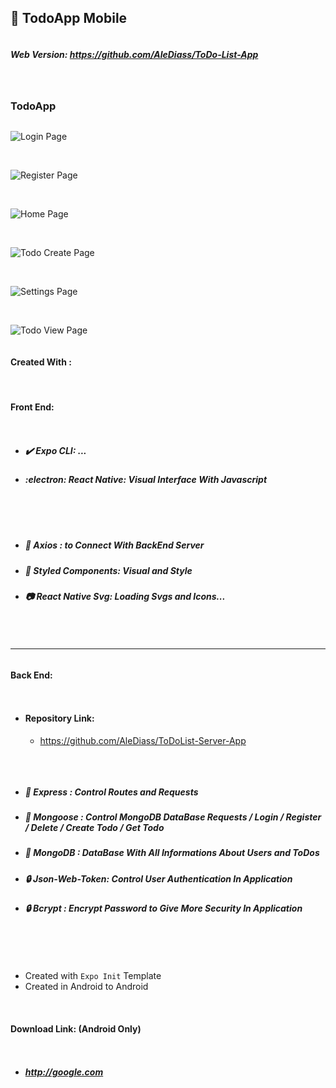 ## :iphone: TodoApp Mobile 

<div style='display:flex;justify-content:center;flex-direction:column'>

##### Web Version: https://github.com/AleDiass/ToDo-List-App


<br/>

### TodoApp 

![Login Page](https://i.imgur.com/nFFz16N.png)

<br/>

![Register Page](https://i.imgur.com/fSOgahq.png)

<br/>

![Home Page](https://i.imgur.com/B6PSTla.pngg)

<br/>

![Todo Create Page](https://i.imgur.com/1NeBOA9.png)

<br/>

![Settings Page](https://i.imgur.com/x2UQOrN.png)

<br/>

![Todo View Page](https://i.imgur.com/XPi7WOA.png)



#### Created With :

<br/>

#### Front End:

- ##### :heavy_check_mark: Expo CLI: ...
 
- ##### :electron: React Native: Visual Interface With Javascript

<br/>

-  ##### :wrench: Axios : to Connect With BackEnd Server
-  ##### :nail_care: Styled Components: Visual and Style 
- ##### :camera: React Native Svg: Loading Svgs and Icons...

<br/> 

---


#### Back End:
- #### Repository Link:
    - https://github.com/AleDiass/ToDoList-Server-App
    
<br/>


- ##### :incoming_envelope: Express : Control Routes and Requests

- ##### :duck: Mongoose : Control MongoDB DataBase Requests / Login / Register / Delete / Create Todo / Get Todo

- ##### :seedling: MongoDB : DataBase With All Informations About Users and ToDos

- ##### :lock: Json-Web-Token: Control User Authentication In Application

- ##### :lock: Bcrypt : Encrypt Password to Give More Security In Application

  
<br/>
<br/>

- Created with `Expo Init` Template
- Created in Android to Android
<br/>


#### Download Link: (Android Only)
- ##### http://google.com


</div>
